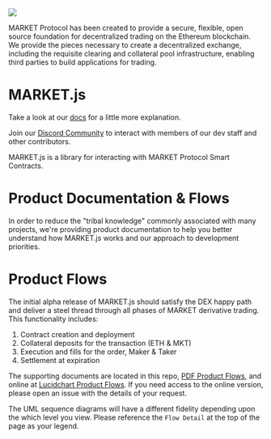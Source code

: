<img src="https://github.com/MARKETProtocol/dApp/blob/master/src/img/MARKETProtocol-Light.png?raw=true" align="middle">

MARKET Protocol has been created to provide a secure, flexible, open source foundation for decentralized trading on the Ethereum blockchain. We provide the pieces necessary to create a decentralized exchange, including the requisite clearing and collateral pool infrastructure, enabling third parties to build applications for trading.

# MARKET.js

Take a look at our [docs](https://docs.marketprotocol.io) for a little more explanation.

Join our [Discord Community](https://marketprotocol.io/discord) to interact with members of our dev staff and other contributors.

MARKET.js is a library for interacting with MARKET Protocol Smart Contracts.

# Product Documentation & Flows
In order to reduce the "tribal knowledge" commonly associated with many projects, we're providing product documentation to help you better understand how MARKET.js works and our approach to development priorities.

# Product Flows
The initial alpha release of MARKET.js should satisfy the DEX happy path and deliver a steel thread through all phases of MARKET derivative trading. This functionality includes:

1. Contract creation and deployment
2. Collateral deposits for the transaction (ETH & MKT)
3. Execution and fills for the order, Maker & Taker
4. Settlement at expiration

The supporting documents are located in this repo, [PDF Product Flows](MARKETjs-Product-Flows.pdf), and online at [Lucidchart Product Flows](https://www.lucidchart.com/documents/view/f845b57f-7079-4786-bd47-e0eac1916722). If you need access to the online version, please open an issue with the details of your request.

The UML sequence diagrams will have a different fidelity depending upon the which level you view. Please reference the `Flow Detail` at the top of the page as your legend.